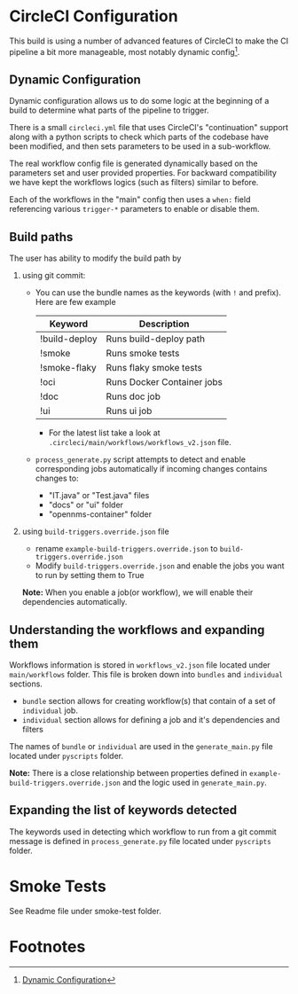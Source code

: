 # CircleCI Configuration

This build is using a number of advanced features of CircleCI to make the CI
pipeline a bit more manageable, most notably dynamic config[^1].

## Dynamic Configuration

Dynamic configuration allows us to do some logic at the beginning of a build
to determine what parts of the pipeline to trigger.

There is a small `circleci.yml` file that uses CircleCI's "continuation"
support along with a python scripts to check which parts of the codebase
have been modified, and then sets parameters to be used in a sub-workflow.

The real workflow config file is generated dynamically based on the parameters set and 
user provided properties. For backward compatibility we have kept the workflows logics
(such as filters) similar to before.

Each of the workflows in the "main" config then uses a `when:` field
referencing various `trigger-*` parameters to enable or disable them.

## Build paths

The user has ability to modify the build path by
1. using git commit:
    * You can use the bundle names as the keywords (with `!` and prefix). Here are few example

      | Keyword       | Description |
      | ------------- | ------------- |
      | !build-deploy | Runs build-deploy path |
      | !smoke        | Runs smoke tests |
      | !smoke-flaky  | Runs flaky smoke tests|
      | !oci          | Runs Docker Container jobs |
      | !doc          | Runs doc job  |
      | !ui           | Runs ui job |
      * For the latest list take a look at `.circleci/main/workflows/workflows_v2.json` file.

    * `process_generate.py` script attempts to detect and enable corresponding jobs automatically if incoming changes contains changes to:
      * "IT.java" or "Test.java" files
      * "docs" or "ui" folder
      * "opennms-container" folder

2. using `build-triggers.override.json` file
    * rename `example-build-triggers.override.json` to `build-triggers.override.json`
    * Modify `build-triggers.override.json` and enable the jobs you want to run by setting them to True
    
    **Note:** When you enable a job(or workflow), we will enable their dependencies automatically.

## Understanding the workflows and expanding them
Workflows information is stored in `workflows_v2.json` file located under `main/workflows` folder.
This file is broken down into `bundles` and `individual` sections.
* `bundle` section allows for creating workflow(s) that contain of a set of `individual` job.
* `individual` section allows for defining a job and it's dependencies and filters

The names of `bundle` or `individual` are used in the `generate_main.py` file located under `pyscripts` folder.

**Note:** There is a close relationship between properties defined in `example-build-triggers.override.json` and the logic used in `generate_main.py`.

## Expanding the list of keywords detected
The keywords used in detecting which workflow to run from a git commit message is defined in `process_generate.py` file located under `pyscripts` folder.


# Smoke Tests
See Readme file under smoke-test folder.

# Footnotes

[^1]: [Dynamic Configuration](https://circleci.com/docs/2.0/dynamic-config/)

